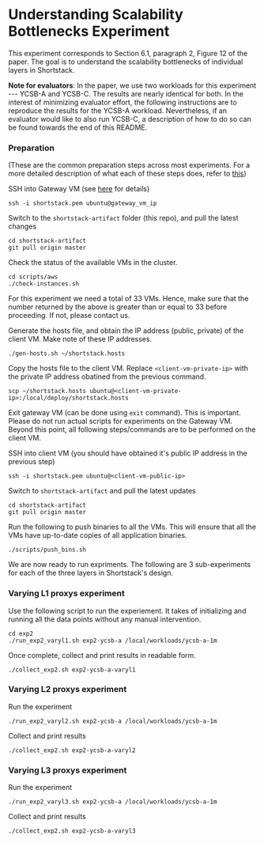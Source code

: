 # Understanding Scalability Bottlenecks Experiment

This experiment corresponds to Section 6.1, paragraph 2, Figure 12 of the paper. The goal is to understand the scalability bottlenecks of individual layers in Shortstack.

**Note for evaluators**: In the paper, we use two workloads for this experiment --- YCSB-A and YCSB-C. The results are nearly identical for both. In the interest of minimizing evaluator effort, the following instructions are to reproduce the results for the YCSB-A workload. Nevertheless, if an evaluator would like to also run YCSB-C, a description of how to do so can be found towards the end of this README.

### Preparation

(These are the common preparation steps across most experiments. For a more detailed description of what each of these steps does, refer to [this](../hello_world/README.md))

SSH into Gateway VM (see [here](../docs/aws_info.md) for details)

```
ssh -i shortstack.pem ubuntu@gateway_vm_ip
```

Switch to the `shortstack-artifact` folder (this repo), and pull the latest changes

```
cd shortstack-artifact
git pull origin master
```

Check the status of the available VMs in the cluster. 

```
cd scripts/aws
./check-instances.sh
```

For this experiment we need a total of 33 VMs. Hence, make sure that the number returned by the above is greater than or equal to 33 before proceeding. If not, please contact us.

Generate the hosts file, and obtain the IP address (public, private) of the client VM.  Make note of these IP addresses.  

```
./gen-hosts.sh ~/shortstack.hosts
```

Copy the hosts file to the client VM. Replace `<client-vm-private-ip>` with the private IP address obatined from the previous command.

```
scp ~/shortstack.hosts ubuntu@<client-vm-private-ip>:/local/deploy/shortstack.hosts
```

Exit gateway VM (can be done using `exit` command). This is important. Please do not run actual scripts for experiments on the Gateway VM. Beyond this point, all following steps/commands are to be performed on the client VM.

SSH into client VM (you should have obtained it's public IP address in the previous step)
  
```
ssh -i shortstack.pem ubuntu@<client-vm-public-ip>
```

Switch to `shortstack-artifact` and pull the latest updates

```
cd shortstack-artifact
git pull origin master
```

Run the following to push binaries to all the VMs. This will ensure that all the VMs have up-to-date copies of all application binaries. 

```
./scripts/push_bins.sh
```

We are now ready to run expriments. The following are 3 sub-experiments for each of the three layers in Shortstack's design. 

### Varying L1 proxys experiment

Use the following script to run the experiement. It takes of initializing and running all the data points without any manual intervention.
```
cd exp2
./run_exp2_varyl1.sh exp2-ycsb-a /local/workloads/ycsb-a-1m
```

Once complete, collect and print results in readable form.

```
./collect_exp2.sh exp2-ycsb-a-varyl1
```

### Varying L2 proxys experiment

Run the experiment

```
./run_exp2_varyl2.sh exp2-ycsb-a /local/workloads/ycsb-a-1m
```

Collect and print results

```
./collect_exp2.sh exp2-ycsb-a-varyl2
```

### Varying L3 proxys experiment

Run the experiment

```
./run_exp2_varyl3.sh exp2-ycsb-a /local/workloads/ycsb-a-1m
```

Collect and print results

```
./collect_exp2.sh exp2-ycsb-a-varyl3
```



